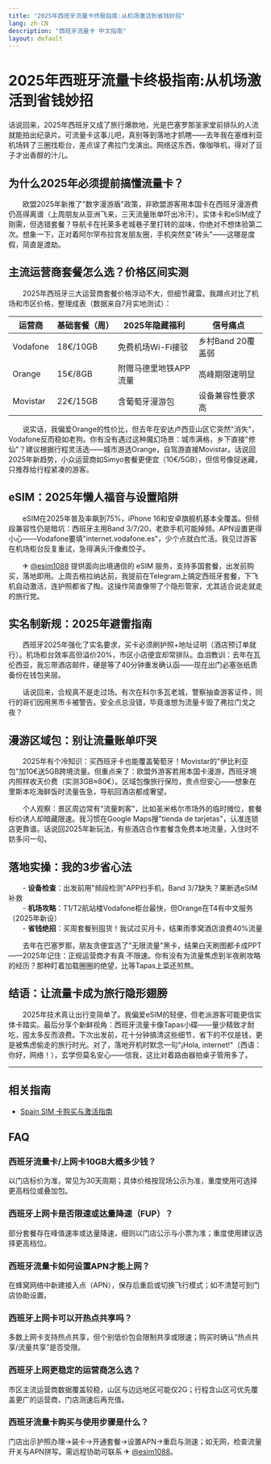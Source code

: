 ```yaml
---
title: "2025年西班牙流量卡终极指南:从机场激活到省钱妙招"
lang: zh-CN
description: "西班牙流量卡 中文指南"
layout: default
---
```

# 2025年西班牙流量卡终极指南:从机场激活到省钱妙招

话说回来，2025年西班牙又成了旅行爆款地，光是巴塞罗那圣家堂前排队的人流就能拍出纪录片。可流量卡这事儿吧，真别等到落地才抓瞎——去年我在塞维利亚机场转了三圈找柜台，差点误了弗拉门戈演出。网络这东西，像咖啡机，得对了豆子才出香醇的汁儿。

## 为什么2025年必须提前搞懂流量卡？

　　欧盟2025年新推了"数字漫游盾"政策，非欧盟游客用本国卡在西班牙漫游费仍高得离谱（上周朋友从亚洲飞来，三天流量账单吓出冷汗）。实体卡和eSIM成了刚需，但选错套餐？导航卡在托莱多老城巷子里打转的滋味，你绝对不想体验第二次。想象一下，正对着阿尔罕布拉宫发朋友圈，手机突然变"砖头"——这哪是度假，简直是渡劫。

## 主流运营商套餐怎么选？价格区间实测

　　2025年西班牙三大运营商套餐价格浮动不大，但细节藏雷。我蹲点对比了机场和市区价格，整理成表（数据来自7月实地测试）：

| 运营商 | 基础套餐（周） | 2025年隐藏福利 | 信号痛点 |
|--------|----------------|----------------|----------|
| Vodafone | 18€/10GB | 免费机场Wi-Fi接驳 | 乡村Band 20覆盖弱 |
| Orange | 15€/8GB | 附赠马德里地铁APP流量 | 高峰期限速明显 |
| Movistar | 22€/15GB | 含葡萄牙漫游包 | 设备兼容性要求高 |

　　说实话，我偏爱Orange的性价比，但去年在安达卢西亚山区它突然"消失"，Vodafone反而稳如老狗。你有没有遇过这种魔幻场景：城市满格，乡下直接"修仙"？建议根据行程灵活选——城市游选Orange，自驾游直接Movistar。话说回2025年新趋势，小众运营商如Simyo套餐更便宜（10€/5GB），但信号像捉迷藏，只推荐给行程紧凑的游客。

## eSIM：2025年懒人福音与设置陷阱

　　eSIM在2025年普及率飙到75%，iPhone 16和安卓旗舰机基本全覆盖。但频段兼容性仍是暗坑：西班牙主用Band 3/7/20，老款手机可能掉频。APN设置更得小心——Vodafone要填"internet.vodafone.es"，少个点就白忙活。我见过游客在机场柜台反复重试，急得满头汗像煮饺子。

　　✈ [@esim1088](https://t.me/s/esim1088) 提供面向出境通信的 eSIM 服务，支持多国套餐，出发前购买，落地即用。上周去格拉纳达前，我提前在Telegram上搞定西班牙套餐，下飞机自动激活，连护照都省了掏。这操作简直像带了个隐形管家，尤其适合说走就走的旅行党。

## 实名制新规：2025年避雷指南

　　西班牙2025年强化了实名要求，买卡必须刷护照+地址证明（酒店预订单就行）。机场柜台效率高但溢价20%，市区小店便宜却常排队。血泪教训：去年在瓦伦西亚，我忘带酒店邮件，硬是等了40分钟重发确认函——现在出门必塞张纸质备份在钱包夹层。

　　话说回来，合规真不是走过场。有次在科尔多瓦老城，警察抽查游客证件，同行的哥们因用黑市卡被警告。安全点总没错，毕竟谁想为流量卡毁了弗拉门戈之夜？

## 漫游区域包：别让流量账单吓哭

　　2025年有个冷知识：买西班牙卡也能覆盖葡萄牙！Movistar的"伊比利亚包"加10€送5GB跨境流量。但重点来了：欧盟外游客若用本国卡漫游，西班牙境内照样收天价费（实测3GB≈80€）。区域包像旅行保险，贵点但安心——想象在里斯本吃海鲜饭时流量告急，导航回酒店都成奢望。

　　个人观察：景区周边常有"流量刺客"，比如圣米格尔市场外的临时摊位，套餐标价诱人却暗藏限速。我习惯在Google Maps搜"tienda de tarjetas"，认准连锁店更靠谱。话说回2025年新玩法，有些酒店合作套餐含免费本地流量，入住时不妨多问一句。

## 落地实操：我的3步省心法

　　- **设备检查**：出发前用"频段检测"APP扫手机，Band 3/7缺失？果断选eSIM补救  
　　- **机场攻略**：T1/T2航站楼Vodafone柜台最快，但Orange在T4有中文服务（2025年新设）  
　　- **省钱绝招**：买周套餐别囤货！我试过买月卡，结果雨季窝酒店浪费40%流量  

　　去年在巴塞罗那，朋友贪便宜选了"无限流量"黑卡，结果白天刷图都卡成PPT——2025年记住：正规运营商才有真·不限速。你有没有为流量焦虑到半夜刷攻略的经历？那种盯着加载圈圈的绝望，比等Tapas上菜还煎熬。

## 结语：让流量卡成为旅行隐形翅膀

　　2025年技术真让出行变简单了。我偏爱eSIM的轻便，但老派游客可能更信实体卡踏实。最后分享个新鲜视角：西班牙流量卡像Tapas小碟——量少精致才耐吃，囤太多反而浪费。下次出发前，花十分钟搞清这些细节，省下的不仅是钱，更是被焦虑偷走的旅行时光。对了，落地开机时默念一句"¡Hola, internet!"（西语：你好，网络！），玄学但莫名安心——信我，这比对着路由器拍桌子管用多了。

<!-- crosslink -->
---

## 相关指南

- [Spain SIM 卡购买与激活指南](https://faciylike.github.io/spain-sim-guides)

<!-- BEGIN_SPAIN_FAQ -->
## FAQ

### 西班牙流量卡/上网卡10GB大概多少钱？
以门店标价为准，常见为30天周期；具体价格按现场公示为准，重度使用可选择更高档位或叠加包。

### 西班牙上网卡是否限速或达量降速（FUP）？
部分套餐存在峰值速率或达量降速，细则以门店公示与小票为准；重度使用建议选择更高档位。

### 西班牙流量卡如何设置APN才能上网？
在蜂窝网络中新建接入点（APN），保存后重启或切换飞行模式；如不清楚可到门店协助设置。

### 西班牙上网卡可以开热点共享吗？
多数上网卡支持热点共享，但个别低价包会限制共享或限速；购买时确认“热点共享/流量共享”是否受限。

### 西班牙上网更稳定的运营商怎么选？
市区主流运营商数据覆盖较稳，山区与边远地区可能仅2G；行程含山区可优先覆盖更广的运营商，门店测速后再充值。

### 西班牙流量卡购买与使用步骤是什么？
门店出示护照办理→装卡→开通套餐→设置APN→重启与测速；如无网，检查流量开关与APN拼写。需远程协助可联系 ✈ [@esim1088](https://t.me/s/esim1088)。

<script type="application/ld+json">
{"@context": "https://schema.org", "@type": "FAQPage", "mainEntity": [{"@type": "Question", "name": "西班牙流量卡/上网卡10GB大概多少钱？", "acceptedAnswer": {"@type": "Answer", "text": "以门店标价为准，常见为30天周期；具体价格按现场公示为准，重度使用可选择更高档位或叠加包。"}}, {"@type": "Question", "name": "西班牙上网卡是否限速或达量降速（FUP）？", "acceptedAnswer": {"@type": "Answer", "text": "部分套餐存在峰值速率或达量降速，细则以门店公示与小票为准；重度使用建议选择更高档位。"}}, {"@type": "Question", "name": "西班牙流量卡如何设置APN才能上网？", "acceptedAnswer": {"@type": "Answer", "text": "在蜂窝网络中新建接入点（APN），保存后重启或切换飞行模式；如不清楚可到门店协助设置。"}}, {"@type": "Question", "name": "西班牙上网卡可以开热点共享吗？", "acceptedAnswer": {"@type": "Answer", "text": "多数上网卡支持热点共享，但个别低价包会限制共享或限速；购买时确认“热点共享/流量共享”是否受限。"}}, {"@type": "Question", "name": "西班牙上网更稳定的运营商怎么选？", "acceptedAnswer": {"@type": "Answer", "text": "市区主流运营商数据覆盖较稳，山区与边远地区可能仅2G；行程含山区可优先覆盖更广的运营商，门店测速后再充值。"}}, {"@type": "Question", "name": "西班牙流量卡购买与使用步骤是什么？", "acceptedAnswer": {"@type": "Answer", "text": "门店出示护照办理→装卡→开通套餐→设置APN→重启与测速；如无网，检查流量开关与APN拼写。需远程协助可联系 ✈ @esim1088。"}}]}
</script>
<!-- END_SPAIN_FAQ -->
